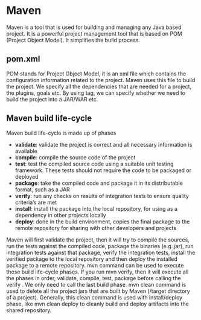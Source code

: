 
Maven
=====

Maven is a tool that is used for building and managing any Java based project. It is a powerful project management tool that is based on POM (Project Object Model). It simplifies the build process.

pom.xml
-------
POM stands for Project Object Model, it is an xml file which contains the configuration information related to the project. Maven uses this file to build the project. We specify all the dependencies that are needed for a project, the plugins, goals etc. By using <packaging> tag, we can specify whether we need to build the project into a JAR/WAR etc.

Maven build life-cycle
----------------------

Maven build life-cycle is made up of  phases
- **validate**: validate the project is correct and all necessary information is available
- **compile**: compile the source code of the project
- **test**: test the compiled source code using a suitable unit testing framework. These tests should not require the code to be packaged or deployed
- **package**: take the compiled code and package it in its distributable format, such as a JAR
- **verify**: run any checks on results of integration tests to ensure quality criteria’s are met
- **install**: install the package into the local repository, for using as a dependency in other projects locally
- **deploy**: done in the build environment, copies the final package to the remote repository for sharing with other developers and projects

Maven will first validate the project, then it will try to compile the sources, run the tests against the compiled code, package the binaries (e.g. jar), run integration tests against that package, verify the integration tests, install the verified package to the local repository and then deploy the installed package to a remote repository.
mvn command can be used to execute these build life-cycle phases. If you run mvn verify, then it will execute all the phases in order, validate, compile, test, package before calling the verify . We only need to call the last build phase.
mvn clean command is used to delete all the project jars that are built by Maven (/target directory of a project). Generally, this clean command is used with install/deploy phase, like mvn clean deploy to cleanly build and deploy artifacts into the shared repository.


